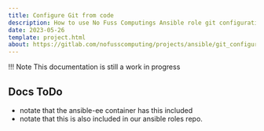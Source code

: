```yaml
---
title: Configure Git from code
description: How to use No Fuss Computings Ansible role git configuration; to setup your git repositories in Gitlab and Github from config as code.
date: 2023-05-26
template: project.html
about: https://gitlab.com/nofusscomputing/projects/ansible/git_configuration
---
```


!!! Note
    This documentation is still a work in progress


## Docs ToDo

- notate that the ansible-ee container has this included
- notate that this is also included in our ansible roles repo.
